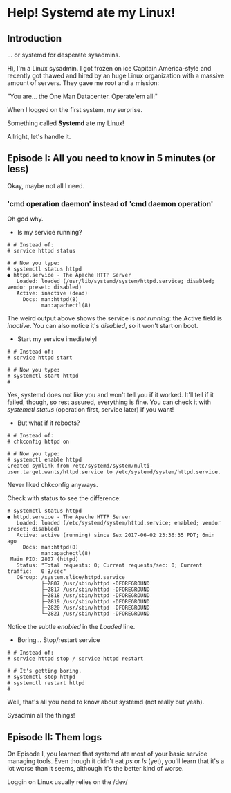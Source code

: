# Help! Systemd ate my Linux!

## Introduction

... or systemd for desperate sysadmins.

Hi, I'm a Linux sysadmin. I got frozen on ice Capitain America-style and recently got thawed and hired by an huge Linux organization with a massive amount of servers. They gave me root and a mission: 

"You are... the One Man Datacenter. Operate'em all!"

When I logged on the first system, my surprise.

Something called **Systemd** ate my Linux!

Allright, let's handle it.

## Episode I: All you need to know in 5 minutes (or less)

Okay, maybe not all I need. 

### 'cmd operation daemon' instead of 'cmd daemon operation'

Oh god why.

* Is my service running?

```
# # Instead of: 
# service httpd status

# # Now you type:
# systemctl status httpd
● httpd.service - The Apache HTTP Server
   Loaded: loaded (/usr/lib/systemd/system/httpd.service; disabled; vendor preset: disabled)
   Active: inactive (dead)
     Docs: man:httpd(8)
           man:apachectl(8)
```
The weird output above shows the service is *not running*: the Active field is *inactive*. You can also notice it's *disabled*, so it won't start on boot.

* Start my service imediately!

```
# # Instead of: 
# service httpd start

# # Now you type:
# systemctl start httpd
#
```
Yes, systemd does not like you and won't tell you if it worked. It'll tell if it failed, though, so rest assured, everything is fine. You can check it with *systemctl status* (operation first, service later) if you want!

* But what if it reboots?

```
# # Instead of: 
# chkconfig httpd on

# # Now you type:
# systemctl enable httpd
Created symlink from /etc/systemd/system/multi-user.target.wants/httpd.service to /etc/systemd/system/httpd.service.
``` 
Never liked chkconfig anyways.

Check with status to see the difference:
```
# systemctl status httpd
● httpd.service - The Apache HTTP Server
   Loaded: loaded (/etc/systemd/system/httpd.service; enabled; vendor preset: disabled)
   Active: active (running) since Sex 2017-06-02 23:36:35 PDT; 6min ago
     Docs: man:httpd(8)
           man:apachectl(8)
 Main PID: 2807 (httpd)
   Status: "Total requests: 0; Current requests/sec: 0; Current traffic:   0 B/sec"
   CGroup: /system.slice/httpd.service
           ├─2807 /usr/sbin/httpd -DFOREGROUND
           ├─2817 /usr/sbin/httpd -DFOREGROUND
           ├─2818 /usr/sbin/httpd -DFOREGROUND
           ├─2819 /usr/sbin/httpd -DFOREGROUND
           ├─2820 /usr/sbin/httpd -DFOREGROUND
           └─2821 /usr/sbin/httpd -DFOREGROUND
```
Notice the subtle *enabled* in the *Loaded* line.

* Boring... Stop/restart service

```
# # Instead of:
# service httpd stop / service httpd restart

# # It's getting boring. 
# systemctl stop httpd
# systemctl restart httpd
#
```

Well, that's all you need to know about systemd (not really but yeah).

Sysadmin all the things!

## Episode II: Them logs

On Episode I, you learned that systemd ate most of your basic service managing tools. Even though it didn't eat *ps* or *ls* (yet), you'll learn that it's a lot worse than it seems, although it's the better kind of worse. 

Loggin on Linux usually relies on the /dev/
